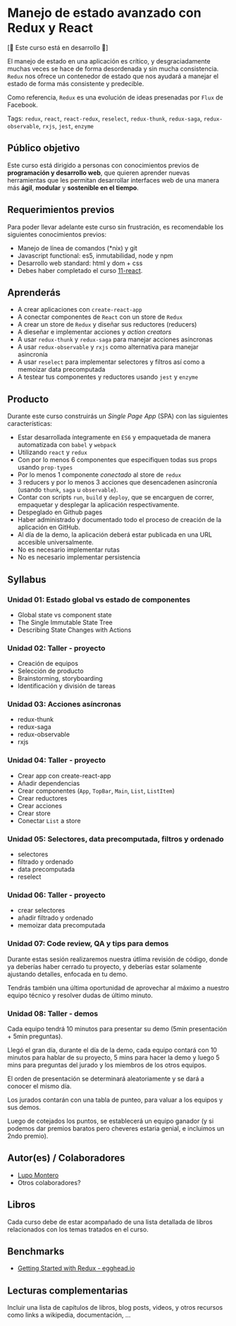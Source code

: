 # Manejo de estado avanzado con Redux y React

[:construction: Este curso está en desarrollo :construction:]

El manejo de estado en una aplicación es crítico, y desgraciadamente muchas
veces se hace de forma desordenada y sin mucha consistencia. `Redux` nos ofrece
un contenedor de estado que nos ayudará a manejar el estado de forma más
consistente y predecible.

Como referencia, `Redux` es una evolución de ideas presenadas por `Flux` de
Facebook.

Tags: `redux`, `react`, `react-redux`, `reselect`, `redux-thunk`, `redux-saga`,
`redux-observable`, `rxjs`, `jest`, `enzyme`

## Público objetivo

Este curso está dirigido a personas con conocimientos previos de **programación
y desarrollo web**, que quieren aprender nuevas herramientas que les permitan
desarrollar interfaces web de una manera más **ágil**, **modular** y
**sostenible en el tiempo**.

## Requerimientos previos

Para poder llevar adelante este curso sin frustración, es recomendable los
siguientes conocimientos previos:

* Manejo de línea de comandos (\*nix) y git
* Javascript functional: es5, inmutabilidad, node y npm
* Desarrollo web standard: html y dom + css
* Debes haber completado el curso [11-react](https://github.com/Laboratoria/bootcamp/tree/master/topics/react).

## Aprenderás

* A crear aplicaciones con `create-react-app`
* A conectar componentes de `React` con un store de `Redux`
* A crear un store de `Redux` y diseñar sus reductores (reducers)
* A dieseñar e implementar acciones y _action creators_
* A usar `redux-thunk` y `redux-saga` para manejar acciones asíncronas
* A usar `redux-observable` y `rxjs` como alternativa para manejar asincronía
* A usar `reselect` para implementar selectores y filtros así como a memoizar
  data precomputada
* A testear tus componentes y reductores usando `jest` y `enzyme`

## Producto

Durante este curso construirás un _Single Page App_ (SPA) con las siguientes
características:

* Estar desarrollada íntegramente en `ES6` y empaquetada de manera automatizada
  con `babel` y `webpack`
* Utilizando `react` y `redux`
* Con por lo menos 6 componentes que especifiquen todas sus props usando
  `prop-types`
* Por lo menos 1 componente _conectado_ al store de `redux`
* 3 reducers y por lo menos 3 acciones que desencadenen asíncronía (usando
  `thunk`, `saga` u `observable`).
* Contar con scripts `run`, `build` y `deploy`, que se encarguen de correr,
  empaquetar y desplegar la aplicación respectivamente.
* Despeglado en Github pages
* Haber administrado y documentado todo el proceso de creación de la aplicación
  en GitHub.
* Al día de la demo, la aplicación deberá estar publicada en una URL accesible
  universalmente.
* No es necesario implementar rutas
* No es necesario implementar persistencia

## Syllabus

### Unidad 01: Estado global vs estado de componentes

* Global state vs component state
* The Single Immutable State Tree
* Describing State Changes with Actions

### Unidad 02: Taller - proyecto

* Creación de equipos
* Selección de producto
* Brainstorming, storyboarding
* Identificación y división de tareas

### Unidad 03: Acciones asíncronas

* redux-thunk
* redux-saga
* redux-observable
* rxjs

### Unidad 04: Taller - proyecto

* Crear app con create-react-app
* Añadir dependencias
* Crear componentes (`App`, `TopBar`, `Main`, `List`, `ListItem`)
* Crear reductores
* Crear acciones
* Crear store
* Conectar `List` a store

### Unidad 05: Selectores, data precomputada, filtros y ordenado

* selectores
* filtrado y ordenado
* data precomputada
* reselect

### Unidad 06: Taller - proyecto

* crear selectores
* añadir filtrado y ordenado
* memoizar data precomputada

### Unidad 07: Code review, QA y tips para demos

Durante estas sesión realizaremos nuestra útlima revisión de código, donde ya
deberías haber cerrado tu proyecto, y deberías estar solamente ajustando
detalles, enfocada en tu demo.

Tendrás también una última oportunidad de aprovechar al máximo a nuestro equipo
técnico y resolver dudas de último minuto.

### Unidad 08: Taller - demos

Cada equipo tendrá 10 minutos para presentar su demo (5min presentación + 5min
preguntas).

Llegó el gran día, durante el día de la demo, cada equipo contará con 10 minutos
para hablar de su proyecto, 5 mins para hacer la demo y luego 5 mins para
preguntas del jurado y los miembros de los otros equipos.

El orden de presentación se determinará aleatoriamente y se dará a conocer el
mismo día.

Los jurados contarán con una tabla de punteo, para valuar a los equipos y sus
demos.

Luego de cotejados los puntos, se establecerá un equipo ganador (y si podemos
dar premios baratos pero cheveres estaria genial, e incluimos un 2ndo premio).

## Autor(es) / Colaboradores

* [Lupo Montero](https://github.com/lupomontero)
* Otros colaboradores?

## Libros

Cada curso debe de estar acompañado de una lista detallada de libros
relacionados con los temas tratados en el curso.

## Benchmarks

* [Getting Started with Redux - egghead.io](https://egghead.io/courses/getting-started-with-redux)

## Lecturas complementarias

Incluir una lista de capítulos de libros, blog posts, videos, y otros recursos
como links a wikipedia, documentación, ...
